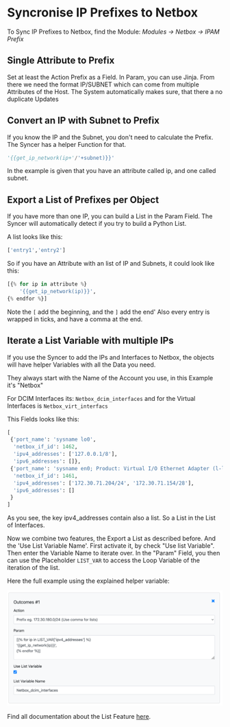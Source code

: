 # Syncronise IP Prefixes to Netbox

To Sync IP Prefixes to Netbox, find the Module:
_Modules → Netbox → IPAM Prefix_


## Single Attribute to Prefix
Set at least the Action Prefix as a Field.
In Param, you can use Jinja. From there we need the format IP/SUBNET which can come from multiple Attributes of the Host.
The System automatically makes sure, that there a no duplicate Updates


## Convert an IP with Subnet to Prefix
If you know the IP and the Subnet, you don't need to calculate the Prefix.
The Syncer has a helper Function for that.  

```python
'{{get_ip_network(ip+'/'+subnet)}}'
```
In the example is given that you have an attribute called ip, and one called subnet.

## Export a List of Prefixes per Object
If you have more than one IP, you can build a List in the Param Field. The Syncer will automatically detect if you try to build a Python List.

A list looks like this:
``` python
['entry1','entry2']
```

So if you have an Attribute with an list of IP and Subnets, it could look like this:

``` python
[{% for ip in attribute %}
	'{{get_ip_network(ip)}}',
{% endfor %}]
```

Note the `[` add the beginning, and the `]` add the end'
Also every entry is wrapped in ticks, and have a comma at the end.

## Iterate a List Variable with multiple IPs
If you use the Syncer to add the IPs and Interfaces to Netbox, the objects will have helper Variables with all the Data you need.

They always start with the Name of the Account you use, in this Example it's "Netbox"

For DCIM Interfaces its: `Netbox_dcim_interfaces` and for the Virtual Interfaces is `Netbox_virt_interfacs`

This Fields looks like this:

``` python
[
 {'port_name': 'sysname lo0',
  'netbox_if_id': 1462,
  'ipv4_addresses': ['127.0.0.1/8'], 
  'ipv6_addresses': []},
 {'port_name': 'sysname en0; Product: Virtual I/O Ethernet Adapter (l-lan)', 
  'netbox_if_id': 1461,
  'ipv4_addresses': ['172.30.71.204/24', '172.30.71.154/28'],  
  'ipv6_addresses': []
 }
]
```

As you see, the key ipv4_addresses contain also a list. So a List in the List of Interfaces.

Now we combine two features, the Export a List as described before. And the 'Use List Variable Name'. First activate it, by check "Use list Variable". Then enter the Variable Name to iterate over.
In the "Param" Field, you then can use the Placeholder `LIST_VAR` to access the Loop Variable of the iteration of the list. 

Here the full example using the explained helper variable:

![](attachments/Pasted%20image%2020250122174134.png)

Find all documentation about the List Feature [here](../basics/list_mode.md).
